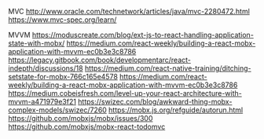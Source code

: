 MVC
http://www.oracle.com/technetwork/articles/java/mvc-2280472.html
https://www.mvc-spec.org/learn/

MVVM
https://moduscreate.com/blog/ext-js-to-react-handling-application-state-with-mobx/
https://medium.com/react-weekly/building-a-react-mobx-application-with-mvvm-ec0b3e3c8786
https://legacy.gitbook.com/book/developmentarc/react-indepth/discussions/18
https://medium.com/react-native-training/ditching-setstate-for-mobx-766c165e4578
https://medium.com/react-weekly/building-a-react-mobx-application-with-mvvm-ec0b3e3c8786
https://medium.cobeisfresh.com/level-up-your-react-architecture-with-mvvm-a471979e3f21
https://swizec.com/blog/awkward-thing-mobx-complex-models/swizec/7260
https://mobx.js.org/refguide/autorun.html
https://github.com/mobxjs/mobx/issues/300
https://github.com/mobxjs/mobx-react-todomvc


